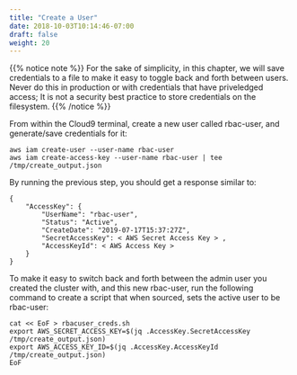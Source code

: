 ```yaml
---
title: "Create a User"
date: 2018-10-03T10:14:46-07:00
draft: false
weight: 20
---
```


{{% notice note %}}
For the sake of simplicity, in this chapter, we will save credentials to a file to make it easy to toggle back and forth between users.  Never do this in production or with credentials that have priveledged access; It is not a security best practice to store credentials on the filesystem.
{{% /notice %}}

From within the Cloud9 terminal, create a new user called rbac-user, and generate/save credentials for it:

```
aws iam create-user --user-name rbac-user
aws iam create-access-key --user-name rbac-user | tee /tmp/create_output.json
```

By running the previous step, you should get a response similar to:

```
{
	"AccessKey": {
		"UserName": "rbac-user",
		"Status": "Active",
		"CreateDate": "2019-07-17T15:37:27Z",
		"SecretAccessKey": < AWS Secret Access Key > ,
		"AccessKeyId": < AWS Access Key >
	}
}
```

To make it easy to switch back and forth between the admin user you created the cluster with, and this new rbac-user, run the following command to create a script that when sourced, sets the active user to be rbac-user:

```
cat << EoF > rbacuser_creds.sh
export AWS_SECRET_ACCESS_KEY=$(jq .AccessKey.SecretAccessKey /tmp/create_output.json)
export AWS_ACCESS_KEY_ID=$(jq .AccessKey.AccessKeyId /tmp/create_output.json)
EoF
```
